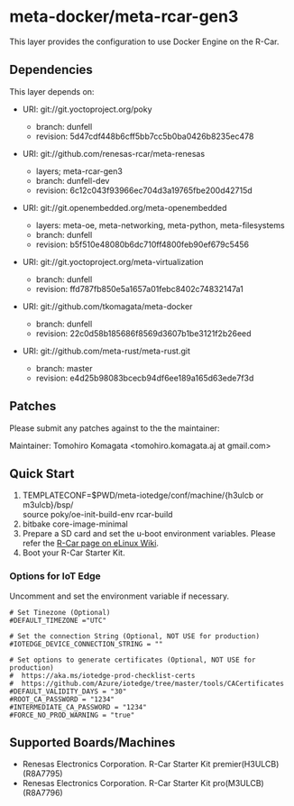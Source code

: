 # meta-docker/meta-rcar-gen3

This layer provides the configuration to use Docker Engine on the R-Car.

## Dependencies

This layer depends on:

* URI: git://git.yoctoproject.org/poky
  * branch: dunfell
  * revision: 5d47cdf448b6cff5bb7cc5b0ba0426b8235ec478

* URI: git://github.com/renesas-rcar/meta-renesas
  * layers; meta-rcar-gen3
  * branch: dunfell-dev
  * revision: 6c12c043f93966ec704d3a19765fbe200d42715d

* URI: git://git.openembedded.org/meta-openembedded
  * layers: meta-oe, meta-networking, meta-python, meta-filesystems
  * branch: dunfell
  * revision: b5f510e48080b6dc710ff4800feb90ef679c5456

* URI: git://git.yoctoproject.org/meta-virtualization
  * branch: dunfell
  * revision: ffd787fb850e5a1657a01febc8402c74832147a1

* URI: git://github.com/tkomagata/meta-docker
  * branch: dunfell
  * revision: 22c0d58b185686f8569d3607b1be3121f2b26eed

* URI: git://github.com/meta-rust/meta-rust.git
  * branch: master
  * revision: e4d25b98083bcecb94df6ee189a165d63ede7f3d

## Patches

Please submit any patches against to the the maintainer:

Maintainer: Tomohiro Komagata <tomohiro.komagata.aj at gmail.com>

## Quick Start

1. TEMPLATECONF=$PWD/meta-iotedge/conf/machine/{h3ulcb or m3ulcb}/bsp/ \
   source poky/oe-init-build-env rcar-build
2. bitbake core-image-minimal
3. Prepare a SD card and set the u-boot environment variables. Please refer the [R-Car page on eLinux Wiki](https://elinux.org/R-Car/Boards/Yocto-Gen3/v3.21.0#Running_Yocto_images).
4. Boot your R-Car Starter Kit.

### Options for IoT Edge

Uncomment and set the environment variable if necessary.

```
# Set Tinezone (Optional)
#DEFAULT_TIMEZONE ="UTC"

# Set the connection String (Optional, NOT USE for production)
#IOTEDGE_DEVICE_CONNECTION_STRING = ""

# Set options to generate certificates (Optional, NOT USE for production)
#  https://aka.ms/iotedge-prod-checklist-certs
#  https://github.com/Azure/iotedge/tree/master/tools/CACertificates
#DEFAULT_VALIDITY_DAYS = "30"
#ROOT_CA_PASSWORD = "1234"
#INTERMEDIATE_CA_PASSWORD = "1234"
#FORCE_NO_PROD_WARNING = "true"
```

## Supported Boards/Machines

- Renesas Electronics Corporation. R-Car Starter Kit premier(H3ULCB) (R8A7795)
- Renesas Electronics Corporation. R-Car Starter Kit pro(M3ULCB) (R8A7796)
